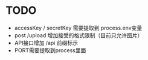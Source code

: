 # TODO

- accessKey / secretKey 需要提取到 process.env变量
- post /upload 增加接受的格式限制（目前只允许图片）
- API接口增加 /api 前缀标示
- PORT需要提取到process里面
